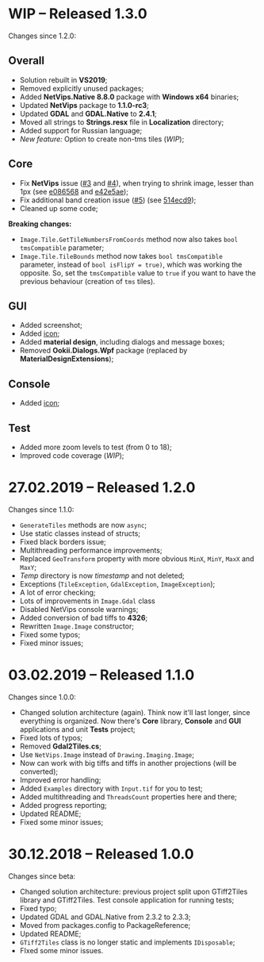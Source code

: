 # WIP – Released 1.3.0

Changes since 1.2.0:

## Overall

- Solution rebuilt in **VS2019**;
- Removed explicitly unused packages;
- Added **NetVips.Native 8.8.0** package with **Windows x64** binaries;
- Updated **NetVips** package to **1.1.0-rc3**;
- Updated **GDAL** and **GDAL.Native** to **2.4.1**;
- Moved all strings to **Strings.resx** file in **Localization** directory;
- Added support for Russian language;
- *New feature:* Option to create non-tms tiles (*WIP*);

## Core

- Fix **NetVips** issue ([#3](https://github.com/Gigas002/GTiff2Tiles/issues/3) and [#4](https://github.com/Gigas002/GTiff2Tiles/issues/4)), when trying to shrink image, lesser than 1px (see [e086568](https://github.com/Gigas002/GTiff2Tiles/commit/e086568ab1fcc528d9a49ee9fead2ade476815e7) and [e42e5ae](https://github.com/Gigas002/GTiff2Tiles/commit/e42e5aecc9bf42e2329dade4a9bc1575f006a4fc));
- Fix additional band creation issue ([#5](https://github.com/Gigas002/GTiff2Tiles/issues/5)) (see [514ecd9](https://github.com/Gigas002/GTiff2Tiles/commit/514ecd912b1e9f3c7a1eb5db8c3fe1770a365a6b));
- Cleaned up some code;

**Breaking changes:**

- `Image.Tile.GetTileNumbersFromCoords` method now also takes `bool tmsCompatible` parameter;
- `Image.Tile.TileBounds` method now takes `bool tmsCompatible` parameter, instead of `bool isFlipY = true)`, which was working the opposite. So, set the `tmsCompatible` value to `true` if you want to have the previous behaviour (creation of `tms` tiles).

## GUI

- Added screenshot;
- Added [icon](https://material.io/tools/icons/?icon=image&style=baseline);
- Added **material design**, including dialogs and message boxes;
- Removed **Ookii.Dialogs.Wpf** package (replaced by **MaterialDesignExtensions**);

## Console

- Added [icon](https://material.io/tools/icons/?icon=image&style=baseline);

## Test

- Added more zoom levels to test (from 0 to 18);
- Improved code coverage (*WIP*);

# 27.02.2019 – Released 1.2.0

Changes since 1.1.0:

* `GenerateTiles` methods are now `async`;
* Use static classes instead of structs;
* Fixed black borders issue;
* Multithreading performance improvements;
* Replaced `GeoTransform` property with more obvious `MinX`, `MinY`, `MaxX` and `MaxY`;
* *Temp* directory is now *timestamp* and not deleted;
* Exceptions (`TileException`, `GdalException`, `ImageException`);
* A lot of error checking;
* Lots of improvements in `Image.Gdal` class
* Disabled NetVips console warnings;
* Added conversion of bad tiffs to **4326**;
* Rewritten `Image.Image` constructor;
* Fixed some typos;
* Fixed minor issues;

# 03.02.2019 – Released 1.1.0

Changes since 1.0.0:

- Changed solution architecture (again). Think now it'll last longer, since everything is organized. Now there's **Core** library, **Console** and **GUI** applications and unit **Tests** project;
- Fixed lots of typos;
- Removed **Gdal2Tiles.cs**;
- Use `NetVips.Image` instead of `Drawing.Imaging.Image`;
- Now can work with big tiffs and tiffs in another projections (will be converted);
- Improved error handling;
- Added `Examples` directory with `Input.tif` for you to test;
- Added multithreading and `ThreadsCount` properties here and there;
- Added progress reporting;
- Updated README;
- Fixed some minor issues;


# 30.12.2018 – Released 1.0.0

Changes since beta:

- Changed solution architecture: previous project split upon GTiff2Tiles library and GTiff2Tiles. Test console application for running tests;
- Fixed typo;
- Updated GDAL and GDAL.Native from 2.3.2 to 2.3.3;
- Moved from packages.config to PackageReference;
- Updated README;
- `GTiff2Tiles` class is no longer static and implements `IDisposable`;
- FIxed some minor issues.

